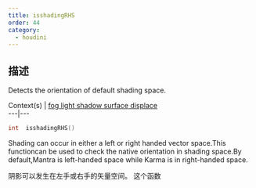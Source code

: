 ```yaml
---
title: isshadingRHS
order: 44
category:
  - houdini
---
```

    
## 描述

Detects the orientation of default shading space.

Context(s) | [fog](../contexts/fog.html)[ light](../contexts/light.html)[
shadow](../contexts/shadow.html)[ surface](../contexts/surface.html)[
displace](../contexts/displace.html)  
---|---

```c
int  isshadingRHS()
```

Shading can occur in either a left or right handed vector space.This
functioncan be used to check the native orientation in shading space.By
default,Mantra is left-handed space while Karma is in right-handed space.

阴影可以发生在左手或右手的矢量空间。 这个函数
